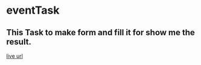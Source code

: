 # eventTask
## This Task to make form and fill it for show me the result.
[live url](https://progareej.github.io/eventTask/)
